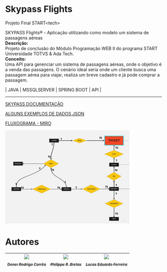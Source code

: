 # Skypass Flights
Projeto Final START&lt;tech&gt;
<br>


SKYPASS Flights® - Aplicação utilizando como modelo um sistema de passagens aéreas
<br>
<strong>Descrição:</strong>
<br>
Projeto de conclusão do Módulo Programação WEB II do programa START<tech> Universidade TOTVS & Ada Tech.
<br>
<strong>Conceito:</strong>
<br>
Uma API para gerenciar um sistema de passagens aéreas, onde o objetivo é a venda das passagens. O cenário ideal seria onde um cliente busca uma passagem aérea para viajar, realiza um breve cadastro e já pode comprar a passagem.
<br>

| JAVA | MSSQLSERVER | SPRING BOOT | API |

<hr>

<a href="https://docs.google.com/document/d/1ElRBBApK8j2OIPLHJ2G7ijFpY8Qq2nvwOsQtGmz6KdQ/edit?usp=sharing">SKYPASS DOCUMENTAÇÃO</a>

<a href="https://docs.google.com/document/d/1nfFfXf5ALRQP5Y97zNybf7_1YFQM3KTI1khI3msPeog/edit?usp=sharing">ALGUNS EXEMPLOS DE DADOS JSON</a>

<a href="https://miro.com/welcomeonboard/REl6MnhVcmVKTDBERzVpVDRPWEJqSkM5WUh5UVRMU2VxM3UwYXZTbnYxT1lFb1BsT0xrWVI4ekM4OEREUGxvMHwzNDU4NzY0NTQ0MTc2MDgyOTcxfDI=?share_link_id=810734589044">FLUXOGRAMA - MIRO</a>




<img style="width: 400px; height:300px" src="Fluxograma_Skypass_Flights.jpg"/>


 # Autores

| [<img src="https://avatars.githubusercontent.com/u/92703482?v=4" width=115><br><sub>***Dener Rodrigo Corrêa***</sub>](https://github.com/DRC43) |  [<img src="https://avatars.githubusercontent.com/u/86687733?v=4" width=115><br><sub>***Philippe R. Bretas***</sub>](https://github.com/prbretas) |  [<img src="https://avatars.githubusercontent.com/u/90099405?v=4" width=115><br><sub>***Lucas Eduardo Ferreira***</sub>](https://github.com/Luxiosis) |
| :---: | :---: | :---: |
